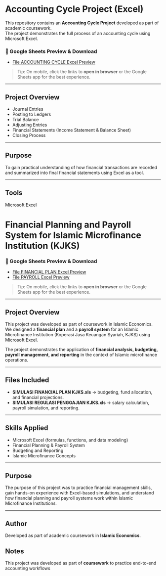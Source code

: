 # Accounting Cycle Project (Excel)

This repository contains an **Accounting Cycle Project** developed as part of academic coursework.  
The project demonstrates the full process of an accounting cycle using Microsoft Excel.

### 📂 Google Sheets Preview & Download
- [File ACCOUNTING CYCLE Excel Preview](https://undipmail-my.sharepoint.com/:x:/r/personal/hanazam_alumni_undip_ac_id/Documents/SIKLUS%20AKUNTANSI_HANABILLA%20ZAMZAMAH.xlsx?d=w3427c33ba0cc4ab39520a95e13bbca05&csf=1&web=1&e=mFbesc)

> Tip: On mobile, click the links to **open in browser** or the Google Sheets app for the best experience.

---

## Project Overview
- Journal Entries  
- Posting to Ledgers  
- Trial Balance  
- Adjusting Entries  
- Financial Statements (Income Statement & Balance Sheet)  
- Closing Process
  
--- 

## Purpose
To gain practical understanding of how financial transactions are recorded and summarized into final financial statements using Excel as a tool.

---

## Tools
Microsoft Excel  


# Financial Planning and Payroll System for Islamic Microfinance Institution (KJKS) 

### 📂 Google Sheets Preview & Download
- [File FINANCIAL PLAN Excel Preview](https://undipmail-my.sharepoint.com/:x:/r/personal/hanazam_alumni_undip_ac_id/Documents/SIMULASI%20FINANCIAL%20PLAN%20KJKS.xls?d=w3b276f0a685c4f93a505bad8343029b7&csf=1&web=1&e=IFon9S)  
- [File PAYROLL Excel Preview](https://undipmail-my.sharepoint.com/:x:/r/personal/hanazam_alumni_undip_ac_id/Documents/SIMULASI%20REGULASI%20PENGGAJIAN%20KJKS.xls?d=we62dd1e827174e348c3718b5cb561314&csf=1&web=1&e=zCggWd)  

> Tip: On mobile, click the links to **open in browser** or the Google Sheets app for the best experience.

---

## Project Overview
This project was developed as part of coursework in Islamic Economics.  
We designed a **financial plan** and a **payroll system** for an Islamic Microfinance Institution (Koperasi Jasa Keuangan Syariah, KJKS) using Microsoft Excel.

The project demonstrates the application of **financial analysis, budgeting, payroll management, and reporting** in the context of Islamic microfinance operations.

---

## Files Included
- **SIMULASI FINANCIAL PLAN KJKS.xls** → budgeting, fund allocation, and financial projections.  
- **SIMULASI REGULASI PENGGAJIAN KJKS.xls** → salary calculation, payroll simulation, and reporting.  

---

## Skills Applied
- Microsoft Excel (formulas, functions, and data modeling)  
- Financial Planning & Payroll System  
- Budgeting and Reporting  
- Islamic Microfinance Concepts  

---

## Purpose
The purpose of this project was to practice financial management skills, gain hands-on experience with Excel-based simulations, and understand how financial planning and payroll systems work within Islamic Microfinance Institutions.

---

## Author
Developed as part of academic coursework in **Islamic Economics**.  


## Notes
This project was developed as part of **coursework** to practice end-to-end accounting workflows
